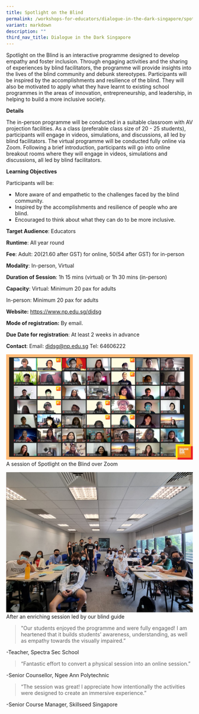 ```yaml
---
title: Spotlight on the Blind
permalink: /workshops-for-educators/dialogue-in-the-dark-singapore/spotlight-on-the-blind/
variant: markdown
description: ""
third_nav_title: Dialogue in the Dark Singapore
---
```

Spotlight on the Blind is an interactive programme designed to develop empathy and foster inclusion. Through engaging activities and the sharing of experiences by blind facilitators, the programme will provide insights into the lives of the blind community and debunk stereotypes. Participants will be inspired by the accomplishments and resilience of the blind. They will also be motivated to apply what they have learnt to existing school programmes in the areas of innovation, entrepreneurship, and leadership, in helping to build a more inclusive society.

**Details**

The in-person programme will be conducted in a suitable classroom with AV projection facilities. As a class (preferable class size of 20 - 25 students), participants will engage in videos, simulations, and discussions, all led by blind facilitators.   The virtual programme will be conducted fully online via Zoom.  Following a brief introduction, participants will go into online breakout rooms where they will engage in videos, simulations and discussions, all led by blind facilitators.

**Learning Objectives**

Participants will be: 
* More aware of and empathetic to the challenges faced by the blind community. 
* Inspired by the accomplishments and resilience of people who are blind. 
* Encouraged to think about what they can do to be more inclusive.

**Target Audience**: Educators

**Runtime**: All year round

**Fee**: 
Adult: $20 ($21.60 after GST) for online, $50 ($54 after GST) for in-person

**Modality**: In-person, Virtual

**Duration of Session**: 1h 15 mins (virtual) or 1h 30 mins (in-person)

**Capacity**: Virtual: Minimum 20 pax for adults  

In-person: Minimum 20 pax for adults

**Website:** https://www.np.edu.sg/didsg

**Mode of registration:** By email.

**Due Date for registration**: At least 2 weeks in 
advance

**Contact**: Email: didsg@np.edu.sg Tel: 64606222

![](/images/spotlight%201.jpeg)
A session of Spotlight on the Blind over Zoom

![](/images/spotlight%202.jpeg)After an enriching 
session led by our blind guide


> "Our students enjoyed the programme and were fully engaged!  I am heartened that it builds students’ awareness, understanding, as well as empathy towards the visually impaired.” 

-Teacher, Spectra Sec School

> 
> “Fantastic effort to convert a physical session into an online session.” 

-Senior Counsellor, Ngee Ann Polytechnic

> “The session was great! I appreciate how intentionally the activities were designed to create an immersive experience.”

-Senior Course Manager, Skillseed Singapore